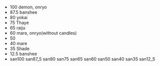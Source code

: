 - 100 demon, onryo
- 87.5 banshee
- 80 yokai
- 75 Thaye
- 65 raiju
- 60 mare, onryo(without candles)
- 50
- 40 mare
- 35 Shade
- 12.5 banshee
- san100 san87_5 san80 san75 san65 san60 san50 san40 san35 san12_5